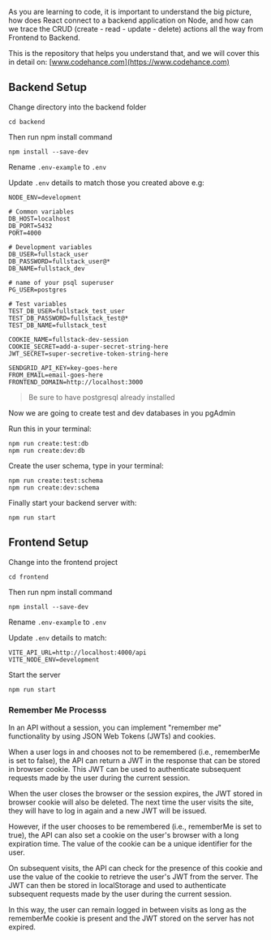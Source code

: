 As you are learning to code, it is important to understand the big picture, how does
React connect to a backend application on Node, and how can we trace the CRUD (create - read - update - delete) actions all the way from Frontend to Backend.

This is the repository that helps you understand that, and we will cover this in detail on: [www.codehance.com](https://www.codehance.com)

## Backend Setup

Change directory into the backend folder

```
cd backend
```

Then run npm install command

```
npm install --save-dev
```

Rename `.env-example` to `.env`

Update `.env` details to match those you created above e.g:

```
NODE_ENV=development

# Common variables
DB_HOST=localhost
DB_PORT=5432
PORT=4000

# Development variables
DB_USER=fullstack_user
DB_PASSWORD=fullstack_user@*
DB_NAME=fullstack_dev

# name of your psql superuser
PG_USER=postgres

# Test variables
TEST_DB_USER=fullstack_test_user
TEST_DB_PASSWORD=fullstack_test@*
TEST_DB_NAME=fullstack_test

COOKIE_NAME=fullstack-dev-session
COOKIE_SECRET=add-a-super-secret-string-here
JWT_SECRET=super-secretive-token-string-here

SENDGRID_API_KEY=key-goes-here
FROM_EMAIL=email-goes-here
FRONTEND_DOMAIN=http://localhost:3000
```

> Be sure to have postgresql already installed

Now we are going to create test and dev databases in you pgAdmin

Run this in your terminal:

```
npm run create:test:db
npm run create:dev:db
```

Create the user schema, type in your terminal:

```
npm run create:test:schema
npm run create:dev:schema
```

Finally start your backend server with:

```
npm run start
```

## Frontend Setup

Change into the frontend project

```
cd frontend
```

Then run npm install command

```
npm install --save-dev
```

Rename `.env-example` to `.env`

Update `.env` details to match:

```
VITE_API_URL=http://localhost:4000/api
VITE_NODE_ENV=development
```

Start the server

```
npm run start
```

### Remember Me Processs

In an API without a session, you can implement "remember me" functionality by using JSON Web Tokens (JWTs) and cookies.

When a user logs in and chooses not to be remembered (i.e., rememberMe is set to false), the API can return a JWT in the response that can be stored in browser cookie. This JWT can be used to authenticate subsequent requests made by the user during the current session.

When the user closes the browser or the session expires, the JWT stored in browser cookie will also be deleted. The next time the user visits the site, they will have to log in again and a new JWT will be issued.

However, if the user chooses to be remembered (i.e., rememberMe is set to true), the API can also set a cookie on the user's browser with a long expiration time. The value of the cookie can be a unique identifier for the user.

On subsequent visits, the API can check for the presence of this cookie and use the value of the cookie to retrieve the user's JWT from the server. The JWT can then be stored in localStorage and used to authenticate subsequent requests made by the user during the current session.

In this way, the user can remain logged in between visits as long as the rememberMe cookie is present and the JWT stored on the server has not expired.

